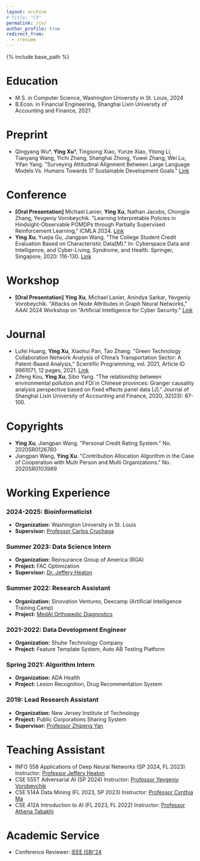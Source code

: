 ```yaml
---
layout: archive
# title: "CV"
permalink: /cv/
author_profile: true
redirect_from:
  - /resume
---
```


{% include base_path %}

# Education

- M.S. in Computer Science, Washington University in St. Louis, 2024
- B.Econ. in Financial Engineering, Shanghai Lixin University of Accounting and Finance, 2021

# Preprint

- Qingyang Wu\*, **Ying Xu**\*, Tingsong Xiao, Yunze Xiao, Yitong Li, Tianyang Wang, Yichi Zhang, Shanghai Zhong, Yuwei Zhang, Wei Lu, Yifan Yang. "Surveying Attitudinal Alignment Between Large Language Models Vs. Humans Towards 17 Sustainable Development Goals." [Link](https://arxiv.org/abs/2404.13885v1)

# Conference

- **[Oral Presentation]** Michael Lanier, **Ying Xu**, Nathan Jacobs, Chongjie Zhang, Yevgeniy Vorobeychik. "Learning Interpretable Policies in Hindsight-Observable POMDPs through Partially Supervised Reinforcement Learning," ICMLA 2024. [Link](https://arxiv.org/abs/2402.09290)
- **Ying Xu**, Yuejia Gu, Jiangpan Wang. "The College Student Credit Evaluation Based on Characteristic Data[M]." In: Cyberspace Data and Intelligence, and Cyber-Living, Syndrome, and Health. Springer, Singapore, 2020: 116-130. [Link](https://link.springer.com/chapter/10.1007/978-981-33-4336-8_10)

# Workshop

- **[Oral Presentation]** **Ying Xu**, Michael Lanier, Anindya Sarkar, Yevgeniy Vorobeychik. "Attacks on Node Attributes in Graph Neural Networks," AAAI 2024 Workshop on "Artificial Intelligence for Cyber Security." [Link](https://arxiv.org/abs/2402.12426)

# Journal

- Lufei Huang, **Ying Xu**, Xiaohui Pan, Tao Zhang. "Green Technology Collaboration Network Analysis of China’s Transportation Sector: A Patent-Based Analysis," Scientific Programming, vol. 2021, Article ID 9961071, 12 pages, 2021. [Link](https://www.hindawi.com/journals/sp/2021/9961071/)
- Zifeng Kou, **Ying Xu**, Sibo Yang. "The relationship between environmental pollution and FDI in Chinese provinces: Granger causality analysis perspective based on fixed effects panel data [J]." Journal of Shanghai Lixin University of Accounting and Finance, 2020, 32(03): 87-100.

# Copyrights

- **Ying Xu**, Jiangpan Wang. "Personal Credit Rating System." No. 2020SR0126760
- Jiangpan Wang, **Ying Xu**. "Contribution Allocation Algorithm in the Case of Cooperation with Multi Person and Multi Organizations." No. 2020SR0103989

# Working Experience

### 2024-2025: Bioinformaticist
- **Organization:** Washington University in St. Louis
- **Supervisor:** [Professor Carlos Cruchaga](https://psychiatry.wustl.edu/people/carlos-cruchaga-phd/)

### Summer 2023: Data Science Intern
- **Organization:** Reinsurance Group of America (RGA)
- **Project:** FAC Optimization
- **Supervisor:** [Dr. Jeffery Heaton](https://www.heatonresearch.com/)

### Summer 2022: Research Assistant
- **Organization:** Sinovation Ventures, Deecamp (Artificial Intelligence Training Camp)
- **Project:** [MedAI Orthopedic Diagnostics](https://github.com/YingXu001/MedAI_Orthopedic_Diagnostics)

### 2021-2022: Data Development Engineer
- **Organization:** Shuhe Technology Company
- **Project:** Feature Template System, Auto AB Testing Platform

### Spring 2021: Algorithm Intern
- **Organization:** ADA Health
- **Project:** Lesion Recognition, Drug Recommentation System

### 2019: Lead Research Assistant
- **Organization:** New Jersey Institute of Technology
- **Project:** Public Corporations Sharing System
- **Supervisor:** [Professor Zhipeng Yan](https://www.saif.sjtu.edu.cn/faculty-research/faculty/yan-zhipeng)

# Teaching Assistant

- INFO 558 Applications of Deep Neural Networks (SP 2024, FL 2023) Instructor: [Professor Jeffery Heaton](https://www.heatonresearch.com/)
- CSE 555T Adversarial AI (SP 2024) Instructor: [Professor Yevgeniy Vorobeychik](https://vorobeychik.com/)
- CSE 514A Data Mining (FL 2023, SP 2023) Instructor: [Professor Cynthia Ma](https://engineering.wustl.edu/faculty/Cynthia-Ma.html)
- CSE 412A Introduction to AI (FL 2023, FL 2022) Instructor: [Professor Athena Tabakhi](https://engineering.wustl.edu/faculty/Athena-Tabakhi.html)

# Academic Service

- Conference Reviewer: [IEEE ISBI'24](https://biomedicalimaging.org/2024/)